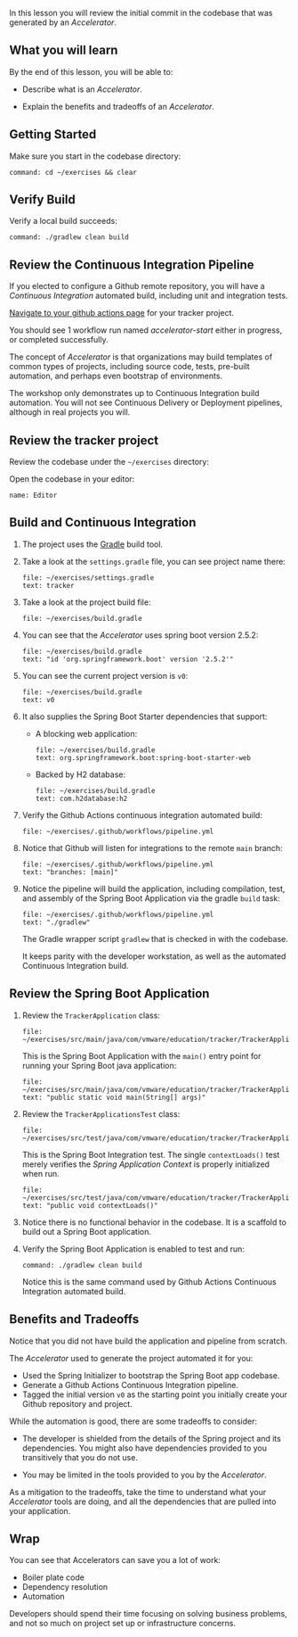 In this lesson you will review the initial commit in the codebase that
was generated by an *Accelerator*.

## What you will learn

By the end of this lesson,
you will be able to:

-   Describe what is an *Accelerator*.

-   Explain the benefits and tradeoffs of an *Accelerator*.

## Getting Started

Make sure you start in the codebase directory:

```terminal:execute-all
command: cd ~/exercises && clear
```

## Verify Build

Verify a local build succeeds:

```terminal:execute
command: ./gradlew clean build
```

## Review the Continuous Integration Pipeline

If you elected to configure a Github remote repository,
you will have a *Continuous Integration* automated build,
including unit and integration tests.

[Navigate to your github actions page](https://docs.github.com/en/actions/quickstart#viewing-your-workflow-results) for your tracker project.

You should see 1 workflow run named *accelerator-start* either in
progress,
or completed successfully.

The concept of *Accelerator* is that organizations may build templates
of common types of projects,
including source code, tests, pre-built automation,
and perhaps even bootstrap of environments.

The workshop only demonstrates up to Continuous Integration build
automation.
You will not see Continuous Delivery or Deployment pipelines,
although in real projects you will.

## Review the tracker project

Review the codebase under the `~/exercises` directory:

Open the codebase in your editor:

```dashboard:open-dashboard
name: Editor
```

## Build and Continuous Integration

1.  The project uses the [Gradle](https://gradle.org) build tool.

1.  Take a look at the `settings.gradle` file,
    you can see project name there:

    ```editor:select-matching-text
    file: ~/exercises/settings.gradle
    text: tracker
    ```

1.  Take a look at the project build file:

    ```editor:open-file
    file: ~/exercises/build.gradle
    ```

1.  You can see that the *Accelerator* uses spring boot version 2.5.2:

    ```editor:select-matching-text
    file: ~/exercises/build.gradle
    text: "id 'org.springframework.boot' version '2.5.2'"
    ```

1.  You can see the current project version is
    `v0`:

    ```editor:select-matching-text
    file: ~/exercises/build.gradle
    text: v0
    ```

1.  It also supplies the Spring Boot Starter dependencies that support:

    -   A blocking web application:

        ```editor:select-matching-text
        file: ~/exercises/build.gradle
        text: org.springframework.boot:spring-boot-starter-web
        ```

    -   Backed by H2 database:

        ```editor:select-matching-text
        file: ~/exercises/build.gradle
        text: com.h2database:h2
        ```

1.  Verify the Github Actions continuous integration automated build:

    ```editor:open-file
    file: ~/exercises/.github/workflows/pipeline.yml
    ```

1.  Notice that Github will listen for integrations to the remote `main`
    branch:

    ```editor:select-matching-text
    file: ~/exercises/.github/workflows/pipeline.yml
    text: "branches: [main]"
    ```

1.  Notice the pipeline will build the application,
    including compilation,
    test,
    and assembly of the Spring Boot Application via the gradle `build`
    task:

    ```editor:select-matching-text
    file: ~/exercises/.github/workflows/pipeline.yml
    text: "./gradlew"
    ```

    The Gradle wrapper script `gradlew` that is
    checked in with the codebase.

    It keeps parity with the developer workstation,
    as well as the automated Continuous Integration build.

## Review the Spring Boot Application

1.  Review the `TrackerApplication` class:

    ```editor:open-file
    file: ~/exercises/src/main/java/com/vmware/education/tracker/TrackerApplication.java
    ```

    This is the Spring Boot Application with the `main()` entry point
    for running your Spring Boot java application:

    ```editor:select-matching-text
    file: ~/exercises/src/main/java/com/vmware/education/tracker/TrackerApplication.java
    text: "public static void main(String[] args)"
    ```

1.  Review the `TrackerApplicationsTest` class:

    ```editor:open-file
    file: ~/exercises/src/test/java/com/vmware/education/tracker/TrackerApplicationTests.java
    ```

    This is the Spring Boot Integration test.
    The single `contextLoads()` test merely verifies the
    *Spring Application Context* is properly initialized when run.

    ```editor:select-matching-text
    file: ~/exercises/src/test/java/com/vmware/education/tracker/TrackerApplicationTests.java
    text: "public void contextLoads()"
    ```

1.  Notice there is no functional behavior in the codebase.
    It is a scaffold to build out a Spring Boot application.

1.  Verify the Spring Boot Application is enabled to test and run:

    ```terminal:execute
    command: ./gradlew clean build
    ```

    Notice this is the same command used by Github Actions Continuous
    Integration automated build.

## Benefits and Tradeoffs

Notice that you did not have build the application and pipeline from
scratch.

The *Accelerator* used to generate the project automated it for you:

-   Used the Spring Initializer to bootstrap the Spring Boot app
    codebase.
-   Generate a Github Actions Continuous Integration pipeline.
-   Tagged the initial version `v0` as the starting point you initially
    create your Github repository and project.

While the automation is good,
there are some tradeoffs to consider:

-   The developer is shielded from the details of the Spring project
    and its dependencies.
    You might also have dependencies provided to you transitively that
    you do not use.

-   You may be limited in the tools provided to you by the *Accelerator*.

As a mitigation to the tradeoffs,
take the time to understand what your *Accelerator* tools are doing,
and all the dependencies that are pulled into your application.

## Wrap

You can see that Accelerators can save you a lot of work:

- Boiler plate code
- Dependency resolution
- Automation

Developers should spend their time focusing on solving business problems,
and not so much on project set up or infrastructure concerns.

